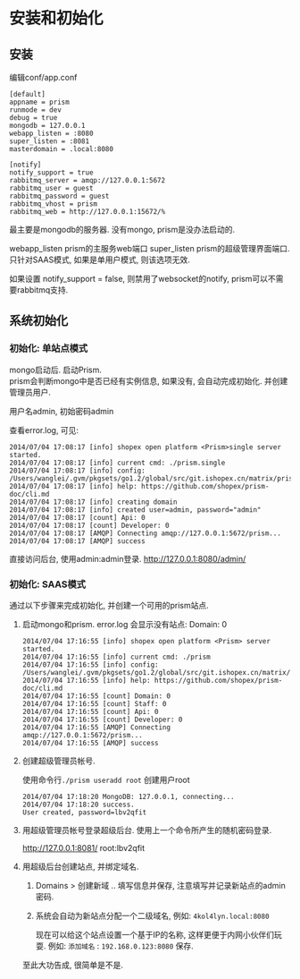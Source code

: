 # 安装和初始化

## 安装
编辑conf/app.conf

```
[default]
appname = prism
runmode = dev
debug = true
mongodb = 127.0.0.1
webapp_listen = :8080
super_listen = :8081
masterdomain = .local:8080

[notify]
notify_support = true
rabbitmq_server = amqp://127.0.0.1:5672
rabbitmq_user = guest
rabbitmq_password = guest
rabbitmq_vhost = prism
rabbitmq_web = http://127.0.0.1:15672/%
```

最主要是mongodb的服务器. 没有mongo,  prism是没办法启动的.

webapp_listen  prism的主服务web端口
super_listen  prism的超级管理界面端口.  只针对SAAS模式,  如果是单用户模式,  则该选项无效.

如果设置  notify_support = false,  则禁用了websocket的notify,  prism可以不需要rabbitmq支持.


## 系统初始化

### 初始化: 单站点模式

mongo启动后.  启动Prism.  
prism会判断mongo中是否已经有实例信息, 如果没有, 会自动完成初始化. 并创建管理员用户.

用户名admin, 初始密码admin

查看error.log, 可见:

```
2014/07/04 17:08:17 [info] shopex open platform <Prism>single server started.
2014/07/04 17:08:17 [info] current cmd: ./prism.single
2014/07/04 17:08:17 [info] config: /Users/wanglei/.gvm/pkgsets/go1.2/global/src/git.ishopex.cn/matrix/prism/conf/app.conf
2014/07/04 17:08:17 [info] help: https://github.com/shopex/prism-doc/cli.md
2014/07/04 17:08:17 [info] creating domain
2014/07/04 17:08:17 [info] created user=admin, password="admin"
2014/07/04 17:08:17 [count] Api: 0
2014/07/04 17:08:17 [count] Developer: 0
2014/07/04 17:08:17 [AMQP] Connecting amqp://127.0.0.1:5672/prism...
2014/07/04 17:08:17 [AMQP] success
```

直接访问后台, 使用admin:admin登录.
http://127.0.0.1:8080/admin/

### 初始化: SAAS模式

通过以下步骤来完成初始化, 并创建一个可用的prism站点.

1. 启动mongo和prism.  error.log 会显示没有站点: Domain: 0

    ```
    2014/07/04 17:16:55 [info] shopex open platform <Prism> server started.
    2014/07/04 17:16:55 [info] current cmd: ./prism
    2014/07/04 17:16:55 [info] config: /Users/wanglei/.gvm/pkgsets/go1.2/global/src/git.ishopex.cn/matrix/prism/conf/app.conf
    2014/07/04 17:16:55 [info] help: https://github.com/shopex/prism-doc/cli.md
    2014/07/04 17:16:55 [count] Domain: 0
    2014/07/04 17:16:55 [count] Staff: 0
    2014/07/04 17:16:55 [count] Api: 0
    2014/07/04 17:16:55 [count] Developer: 0
    2014/07/04 17:16:55 [AMQP] Connecting amqp://127.0.0.1:5672/prism...
    2014/07/04 17:16:55 [AMQP] success
    ```

1. 创建超级管理员帐号.
    
    使用命令行``./prism useradd root`` 创建用户root

    ```
    2014/07/04 17:18:20 MongoDB: 127.0.0.1, connecting...
    2014/07/04 17:18:20 success.
    User created, password=lbv2qfit
    ```

1. 用超级管理员帐号登录超级后台.  使用上一个命令所产生的随机密码登录.
    
    http://127.0.0.1:8081/   root:lbv2qfit

1. 用超级后台创建站点,  并绑定域名.
    
    1. Domains > 创建新域 .. 填写信息并保存, 注意填写并记录新站点的admin密码.
    1. 系统会自动为新站点分配一个二级域名, 例如: ``4kol4lyn.local:8080``
        
        现在可以给这个站点设置一个基于IP的名称, 这样更便于内网小伙伴们玩耍.
        例如: ``添加域名`` : ``192.168.0.123:8080`` 保存.

    至此大功告成, 很简单是不是.
